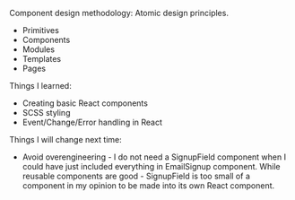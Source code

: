 Component design methodology: Atomic design principles.
- Primitives
- Components
- Modules
- Templates
- Pages

Things I learned:
- Creating basic React components
- SCSS styling
- Event/Change/Error handling in React

Things I will change next time:
- Avoid overengineering - I do not need a SignupField component when I could have just included everything in EmailSignup component. While reusable components are good - SignupField is too small of a component in my opinion to be made into its own React component.